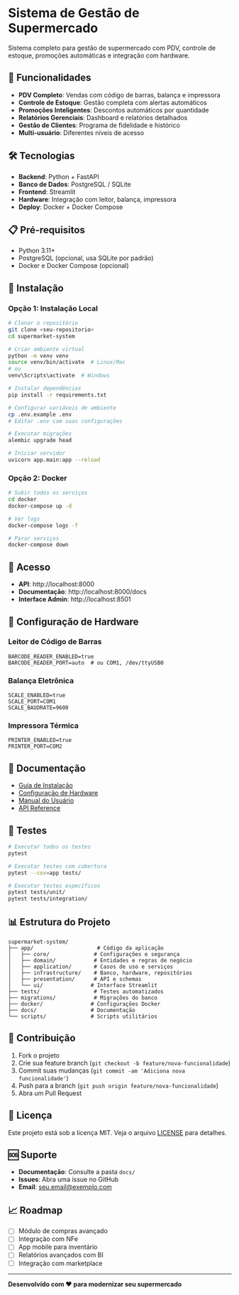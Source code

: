 # Sistema de Gestão de Supermercado

Sistema completo para gestão de supermercado com PDV, controle de estoque, promoções automáticas e integração com hardware.

## 🚀 Funcionalidades

- **PDV Completo**: Vendas com código de barras, balança e impressora
- **Controle de Estoque**: Gestão completa com alertas automáticos
- **Promoções Inteligentes**: Descontos automáticos por quantidade
- **Relatórios Gerenciais**: Dashboard e relatórios detalhados
- **Gestão de Clientes**: Programa de fidelidade e histórico
- **Multi-usuário**: Diferentes níveis de acesso

## 🛠️ Tecnologias

- **Backend**: Python + FastAPI
- **Banco de Dados**: PostgreSQL / SQLite
- **Frontend**: Streamlit
- **Hardware**: Integração com leitor, balança, impressora
- **Deploy**: Docker + Docker Compose

## 📋 Pré-requisitos

- Python 3.11+
- PostgreSQL (opcional, usa SQLite por padrão)
- Docker e Docker Compose (opcional)

## 🚀 Instalação

### Opção 1: Instalação Local

```bash
# Clonar o repositório
git clone <seu-repositorio>
cd supermarket-system

# Criar ambiente virtual
python -m venv venv
source venv/bin/activate  # Linux/Mac
# ou
venv\Scripts\activate  # Windows

# Instalar dependências
pip install -r requirements.txt

# Configurar variáveis de ambiente
cp .env.example .env
# Editar .env com suas configurações

# Executar migrações
alembic upgrade head

# Iniciar servidor
uvicorn app.main:app --reload
```

### Opção 2: Docker

```bash
# Subir todos os serviços
cd docker
docker-compose up -d

# Ver logs
docker-compose logs -f

# Parar serviços
docker-compose down
```

## 📱 Acesso

- **API**: http://localhost:8000
- **Documentação**: http://localhost:8000/docs
- **Interface Admin**: http://localhost:8501

## 🔧 Configuração de Hardware

### Leitor de Código de Barras
```env
BARCODE_READER_ENABLED=true
BARCODE_READER_PORT=auto  # ou COM1, /dev/ttyUSB0
```

### Balança Eletrônica
```env
SCALE_ENABLED=true
SCALE_PORT=COM1
SCALE_BAUDRATE=9600
```

### Impressora Térmica
```env
PRINTER_ENABLED=true
PRINTER_PORT=COM2
```

## 📖 Documentação

- [Guia de Instalação](docs/installation.md)
- [Configuração de Hardware](docs/hardware.md)
- [Manual do Usuário](docs/user-guide.md)
- [API Reference](docs/api.md)

## 🧪 Testes

```bash
# Executar todos os testes
pytest

# Executar testes com cobertura
pytest --cov=app tests/

# Executar testes específicos
pytest tests/unit/
pytest tests/integration/
```

## 📊 Estrutura do Projeto

```
supermarket-system/
├── app/                    # Código da aplicação
│   ├── core/              # Configurações e segurança
│   ├── domain/            # Entidades e regras de negócio
│   ├── application/       # Casos de uso e serviços
│   ├── infrastructure/    # Banco, hardware, repositórios
│   ├── presentation/      # API e schemas
│   └── ui/               # Interface Streamlit
├── tests/                 # Testes automatizados
├── migrations/            # Migrações do banco
├── docker/               # Configurações Docker
├── docs/                 # Documentação
└── scripts/              # Scripts utilitários
```

## 🤝 Contribuição

1. Fork o projeto
2. Crie sua feature branch (`git checkout -b feature/nova-funcionalidade`)
3. Commit suas mudanças (`git commit -am 'Adiciona nova funcionalidade'`)
4. Push para a branch (`git push origin feature/nova-funcionalidade`)
5. Abra um Pull Request

## 📝 Licença

Este projeto está sob a licença MIT. Veja o arquivo [LICENSE](LICENSE) para detalhes.

## 🆘 Suporte

- **Documentação**: Consulte a pasta `docs/`
- **Issues**: Abra uma issue no GitHub
- **Email**: seu.email@exemplo.com

## 📈 Roadmap

- [ ] Módulo de compras avançado
- [ ] Integração com NFe
- [ ] App mobile para inventário
- [ ] Relatórios avançados com BI
- [ ] Integração com marketplace

---

**Desenvolvido com ❤️ para modernizar seu supermercado**
